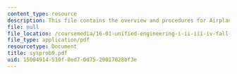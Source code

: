 ```yaml
---
content_type: resource
description: This file contains the overview and procedures for Airplane Construction.
file: null
file_location: /coursemedia/16-01-unified-engineering-i-ii-iii-iv-fall-2005-spring-2006/15004914510f0ed70d7520017828bf3e_sysprob9.pdf
file_type: application/pdf
resourcetype: Document
title: sysprob9.pdf
uid: 15004914-510f-0ed7-0d75-20017828bf3e
---
```

